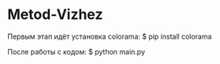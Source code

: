 # Metod-Vizhez

Первым этап идёт установка colorama:
$ pip install colorama


После работы с кодом:
$ python main.py






